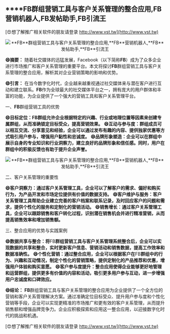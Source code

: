 ## ****FB**群组营销工具与客户关系管理的整合应用,**FB**营销机器人,**FB**发帖助手,**FB**引流王**

[😍想了解推广相关软件的朋友请登录 http://www.vst.tw](http://www.vst.tw)

 <center><img src="https://vst.tw/MP4/tuiguang/png/0.png" alt="**FB**群组营销工具与客户关系管理的整合应用,**FB**营销机器人,**FB**发帖助手,**FB**引流王"></center>

**😄摘要：**
随着社交媒体的迅猛发展，Facebook（以下简称**FB**）成为了众多企业进行市场推广和客户关系管理的重要平台。本文将探讨**FB**群组营销工具与客户关系管理的整合应用，解析其对企业营销策略的影响和优势。

**😄引言：**
在当今数字化时代，企业越来越重视通过社交媒体来与潜在客户进行互动和建立联系。**FB**作为全球最大的社交媒体平台之一，拥有庞大的用户群体和丰富的功能，为企业提供了一个强大的营销工具和客户关系管理平台。

一、**FB**群组营销工具的优势

**😄目标定位：**FB**群组允许企业根据特定的兴趣、行业或地理位置等因素来创建专属群组，从而准确锁定目标受众，提高营销效果。**
**😄互动与参与度：群组成员可以相互交流、分享意见和经验，企业可以通过发布有趣的内容、提供独家优惠等方式吸引用户参与，增强用户黏性和忠诚度。**
**😄品牌形象塑造：企业可以在群组中展示自身的专业知识和行业洞察力，建立良好的品牌形象和信任感。同时，用户在群组中的积极反馈也有助于提升企业声誉。**

 <center><img src="https://vst.tw/MP4/tuiguang/png/4.png" alt="**FB**群组营销工具与客户关系管理的整合应用,**FB**营销机器人,**FB**发帖助手,**FB**引流王"></center>

二、客户关系管理的重要性

**😄客户洞察力：通过客户关系管理工具，企业可以了解客户的需求、偏好和购买行为，为产品开发和市场定位提供有价值的数据支持。**
**😄客户维护与服务：客户关系管理工具帮助企业建立完善的客户档案和联系记录，及时回应客户的问题和需求，提供个性化的服务和定制化的营销活动。**
**😄销售增长：通过客户关系管理工具，企业可以跟踪销售和客户转化过程，识别潜在销售机会并进行精准营销，从而提高销售效率和增加销售额。**

三、整合应用的优势与实践案例

**😄数据共享与整合：将**FB**群组营销工具与客户关系管理系统整合后，企业可以实现数据的共享和整合，实时更新客户信息、营销活动和销售数据，提高工作效率和数据准确性。**
**😄个性化营销：通过整合应用，企业可以根据客户在**FB**群组中的行为、兴趣和互动情况，制定个性化的营销策略，提供定制化的产品推荐和优惠，增强用户体验和购买意愿。**
**😄客户参与度提升：整合应用使得企业能够更好地管理和运营群组，提供更多有价值的内容和活动，吸引更多用户参与互动，进一步增强用户忠诚度和口碑效应。**

**😄结论：**
**FB**群组营销工具与客户关系管理的整合应用为企业提供了一个全方位的营销和客户关系管理解决方案。通过准确定位目标受众、提升用户参与度和个性化营销等手段，企业可以实现更精准的市场推广和更有效的客户关系管理，从而提升销售额和增强品牌竞争力。企业应积极探索和应用这一整合应用，以迎接数字化时代的挑战和机遇。

[😍想了解推广相关软件的朋友请登录 http://www.vst.tw](http://www.vst.tw)




